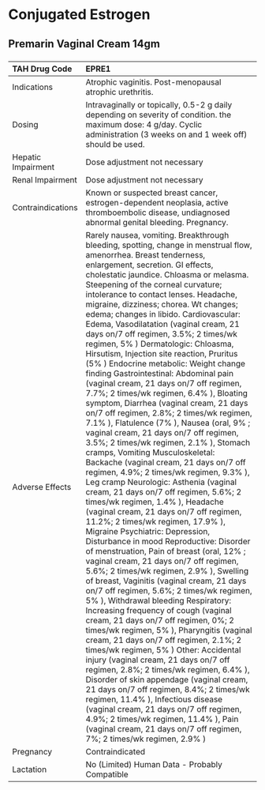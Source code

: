 # Conjugated Estrogen

## Premarin Vaginal Cream 14gm

##### 

| TAH Drug Code      | EPRE1                                                                                                                                                                                                                                                                                                                                                                                                                                                                                                                                                                                                                                                                                                                                                                                                                                                                                                                                                                                                                                                                                                                                                                                                                                                                                                                                                                                                                                                                                                                                                                                                                                                                                                                                                                                                                                                                                                                                                                                                                                                                                                                                                                                            |
|:-------------------|:-------------------------------------------------------------------------------------------------------------------------------------------------------------------------------------------------------------------------------------------------------------------------------------------------------------------------------------------------------------------------------------------------------------------------------------------------------------------------------------------------------------------------------------------------------------------------------------------------------------------------------------------------------------------------------------------------------------------------------------------------------------------------------------------------------------------------------------------------------------------------------------------------------------------------------------------------------------------------------------------------------------------------------------------------------------------------------------------------------------------------------------------------------------------------------------------------------------------------------------------------------------------------------------------------------------------------------------------------------------------------------------------------------------------------------------------------------------------------------------------------------------------------------------------------------------------------------------------------------------------------------------------------------------------------------------------------------------------------------------------------------------------------------------------------------------------------------------------------------------------------------------------------------------------------------------------------------------------------------------------------------------------------------------------------------------------------------------------------------------------------------------------------------------------------------------------------|
| Indications        | Atrophic vaginitis. Post-menopausal atrophic urethritis.                                                                                                                                                                                                                                                                                                                                                                                                                                                                                                                                                                                                                                                                                                                                                                                                                                                                                                                                                                                                                                                                                                                                                                                                                                                                                                                                                                                                                                                                                                                                                                                                                                                                                                                                                                                                                                                                                                                                                                                                                                                                                                                                         |
| Dosing             | Intravaginally or topically, 0.5-2 g daily depending on severity of condition. the maximum dose: 4 g/day. Cyclic administration (3 weeks on and 1 week off) should be used.                                                                                                                                                                                                                                                                                                                                                                                                                                                                                                                                                                                                                                                                                                                                                                                                                                                                                                                                                                                                                                                                                                                                                                                                                                                                                                                                                                                                                                                                                                                                                                                                                                                                                                                                                                                                                                                                                                                                                                                                                      |
| Hepatic Impairment | Dose adjustment not necessary                                                                                                                                                                                                                                                                                                                                                                                                                                                                                                                                                                                                                                                                                                                                                                                                                                                                                                                                                                                                                                                                                                                                                                                                                                                                                                                                                                                                                                                                                                                                                                                                                                                                                                                                                                                                                                                                                                                                                                                                                                                                                                                                                                    |
| Renal Impairment   | Dose adjustment not necessary                                                                                                                                                                                                                                                                                                                                                                                                                                                                                                                                                                                                                                                                                                                                                                                                                                                                                                                                                                                                                                                                                                                                                                                                                                                                                                                                                                                                                                                                                                                                                                                                                                                                                                                                                                                                                                                                                                                                                                                                                                                                                                                                                                    |
| Contraindications  | Known or suspected breast cancer, estrogen-dependent neoplasia, active thromboembolic disease, undiagnosed abnormal genital bleeding. Pregnancy.                                                                                                                                                                                                                                                                                                                                                                                                                                                                                                                                                                                                                                                                                                                                                                                                                                                                                                                                                                                                                                                                                                                                                                                                                                                                                                                                                                                                                                                                                                                                                                                                                                                                                                                                                                                                                                                                                                                                                                                                                                                 |
| Adverse Effects    | Rarely nausea, vomiting. Breakthrough bleeding, spotting, change in menstrual flow, amenorrhea. Breast tenderness, enlargement, secretion. GI effects, cholestatic jaundice. Chloasma or melasma. Steepening of the corneal curvature; intolerance to contact lenses. Headache, migraine, dizziness; chorea. Wt changes; edema; changes in libido. Cardiovascular: Edema, Vasodilatation (vaginal cream, 21 days on/7 off regimen, 3.5%; 2 times/wk regimen, 5% ) Dermatologic: Chloasma, Hirsutism, Injection site reaction, Pruritus (5% ) Endocrine metabolic: Weight change finding Gastrointestinal: Abdominal pain (vaginal cream, 21 days on/7 off regimen, 7.7%; 2 times/wk regimen, 6.4% ), Bloating symptom, Diarrhea (vaginal cream, 21 days on/7 off regimen, 2.8%; 2 times/wk regimen, 7.1% ), Flatulence (7% ), Nausea (oral, 9% ; vaginal cream, 21 days on/7 off regimen, 3.5%; 2 times/wk regimen, 2.1% ), Stomach cramps, Vomiting Musculoskeletal: Backache (vaginal cream, 21 days on/7 off regimen, 4.9%; 2 times/wk regimen, 9.3% ), Leg cramp Neurologic: Asthenia (vaginal cream, 21 days on/7 off regimen, 5.6%; 2 times/wk regimen, 1.4% ), Headache (vaginal cream, 21 days on/7 off regimen, 11.2%; 2 times/wk regimen, 17.9% ), Migraine Psychiatric: Depression, Disturbance in mood Reproductive: Disorder of menstruation, Pain of breast (oral, 12% ; vaginal cream, 21 days on/7 off regimen, 5.6%; 2 times/wk regimen, 2.9% ), Swelling of breast, Vaginitis (vaginal cream, 21 days on/7 off regimen, 5.6%; 2 times/wk regimen, 5% ), Withdrawal bleeding Respiratory: Increasing frequency of cough (vaginal cream, 21 days on/7 off regimen, 0%; 2 times/wk regimen, 5% ), Pharyngitis (vaginal cream, 21 days on/7 off regimen, 2.1%; 2 times/wk regimen, 5% ) Other: Accidental injury (vaginal cream, 21 days on/7 off regimen, 2.8%; 2 times/wk regimen, 6.4% ), Disorder of skin appendage (vaginal cream, 21 days on/7 off regimen, 8.4%; 2 times/wk regimen, 11.4% ), Infectious disease (vaginal cream, 21 days on/7 off regimen, 4.9%; 2 times/wk regimen, 11.4% ), Pain (vaginal cream, 21 days on/7 off regimen, 7%; 2 times/wk regimen, 2.9% ) |
| Pregnancy          | Contraindicated                                                                                                                                                                                                                                                                                                                                                                                                                                                                                                                                                                                                                                                                                                                                                                                                                                                                                                                                                                                                                                                                                                                                                                                                                                                                                                                                                                                                                                                                                                                                                                                                                                                                                                                                                                                                                                                                                                                                                                                                                                                                                                                                                                                  |
| Lactation          | No (Limited) Human Data - Probably Compatible                                                                                                                                                                                                                                                                                                                                                                                                                                                                                                                                                                                                                                                                                                                                                                                                                                                                                                                                                                                                                                                                                                                                                                                                                                                                                                                                                                                                                                                                                                                                                                                                                                                                                                                                                                                                                                                                                                                                                                                                                                                                                                                                                    |

